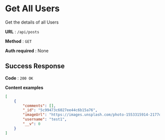 # Get All Users

Get the details of all Users

**URL** : `/api/posts`

**Method** : `GET`

**Auth required** : None

## Success Response

**Code** : `200 OK`

**Content examples**


```json
[
    {
        "comments": [],
        "_id": "5c99473c6027ee44c6b15a76",
        "imageUrl": "https://images.unsplash.com/photo-1553315914-2177d4bb8cc5?ixlib=rb-1.2.1&q=80&fm=jpg&crop=entropy&cs=tinysrgb&w=1080&fit=max&ixid=eyJhcHBfaWQiOjF9",
        "username": "test1",
        "__v": 0
    }
]
```
